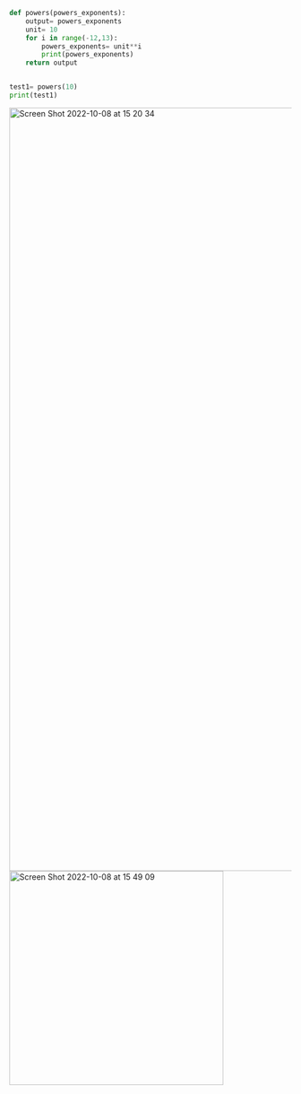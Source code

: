 ```.py
def powers(powers_exponents):
    output= powers_exponents
    unit= 10
    for i in range(-12,13):
        powers_exponents= unit**i
        print(powers_exponents)
    return output


test1= powers(10)
print(test1)
```

<img width="1362" alt="Screen Shot 2022-10-08 at 15 20 34" src="https://user-images.githubusercontent.com/111941990/194692696-9a274bc0-a9cc-4b43-8ac7-661c7119d443.png">

<img width="382" alt="Screen Shot 2022-10-08 at 15 49 09" src="https://user-images.githubusercontent.com/111941990/194694152-53fc4789-e493-4b53-83ef-14a89518b280.png">
